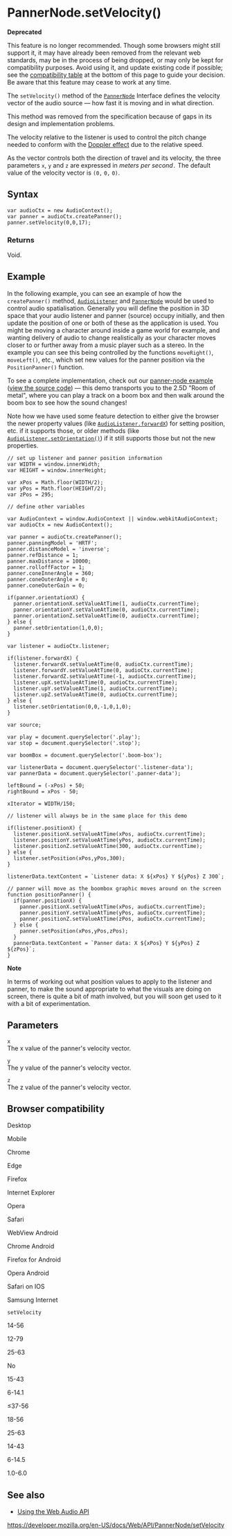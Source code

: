 PannerNode.setVelocity()
========================

**Deprecated**

This feature is no longer recommended. Though some browsers might still support it, it may have already been removed from the relevant web standards, may be in the process of being dropped, or may only be kept for compatibility purposes. Avoid using it, and update existing code if possible; see the [compatibility table](#browser_compatibility) at the bottom of this page to guide your decision. Be aware that this feature may cease to work at any time.

The `setVelocity()` method of the [`PannerNode`](../pannernode) Interface defines the velocity vector of the audio source — how fast it is moving and in what direction.

This method was removed from the specification because of gaps in its design and implementation problems.

The velocity relative to the listener is used to control the pitch change needed to conform with the [Doppler effect](https://en.wikipedia.org/wiki/Doppler_effect) due to the relative speed.

As the vector controls both the direction of travel and its velocity, the three parameters `x`, `y` and `z` are expressed in *meters per second`.`* The default value of the velocity vector is `(0,` `0,` `0)`.

Syntax
------

    var audioCtx = new AudioContext();
    var panner = audioCtx.createPanner();
    panner.setVelocity(0,0,17);

### Returns

Void.

Example
-------

In the following example, you can see an example of how the `createPanner()` method, [`AudioListener`](../audiolistener) and [`PannerNode`](../pannernode) would be used to control audio spatialisation. Generally you will define the position in 3D space that your audio listener and panner (source) occupy initially, and then update the position of one or both of these as the application is used. You might be moving a character around inside a game world for example, and wanting delivery of audio to change realistically as your character moves closer to or further away from a music player such as a stereo. In the example you can see this being controlled by the functions `moveRight()`, `moveLeft()`, etc., which set new values for the panner position via the `PositionPanner()` function.

To see a complete implementation, check out our [panner-node example](https://mdn.github.io/webaudio-examples/panner-node/) ([view the source code](https://github.com/mdn/webaudio-examples/tree/master/panner-node)) — this demo transports you to the 2.5D "Room of metal", where you can play a track on a boom box and then walk around the boom box to see how the sound changes!

Note how we have used some feature detection to either give the browser the newer property values (like [`AudioListener.forwardX`](../audiolistener/forwardx)) for setting position, etc. if it supports those, or older methods (like [`AudioListener.setOrientation()`](../audiolistener/setorientation)) if it still supports those but not the new properties.

    // set up listener and panner position information
    var WIDTH = window.innerWidth;
    var HEIGHT = window.innerHeight;

    var xPos = Math.floor(WIDTH/2);
    var yPos = Math.floor(HEIGHT/2);
    var zPos = 295;

    // define other variables

    var AudioContext = window.AudioContext || window.webkitAudioContext;
    var audioCtx = new AudioContext();

    var panner = audioCtx.createPanner();
    panner.panningModel = 'HRTF';
    panner.distanceModel = 'inverse';
    panner.refDistance = 1;
    panner.maxDistance = 10000;
    panner.rolloffFactor = 1;
    panner.coneInnerAngle = 360;
    panner.coneOuterAngle = 0;
    panner.coneOuterGain = 0;

    if(panner.orientationX) {
      panner.orientationX.setValueAtTime(1, audioCtx.currentTime);
      panner.orientationY.setValueAtTime(0, audioCtx.currentTime);
      panner.orientationZ.setValueAtTime(0, audioCtx.currentTime);
    } else {
      panner.setOrientation(1,0,0);
    }

    var listener = audioCtx.listener;

    if(listener.forwardX) {
      listener.forwardX.setValueAtTime(0, audioCtx.currentTime);
      listener.forwardY.setValueAtTime(0, audioCtx.currentTime);
      listener.forwardZ.setValueAtTime(-1, audioCtx.currentTime);
      listener.upX.setValueAtTime(0, audioCtx.currentTime);
      listener.upY.setValueAtTime(1, audioCtx.currentTime);
      listener.upZ.setValueAtTime(0, audioCtx.currentTime);
    } else {
      listener.setOrientation(0,0,-1,0,1,0);
    }

    var source;

    var play = document.querySelector('.play');
    var stop = document.querySelector('.stop');

    var boomBox = document.querySelector('.boom-box');

    var listenerData = document.querySelector('.listener-data');
    var pannerData = document.querySelector('.panner-data');

    leftBound = (-xPos) + 50;
    rightBound = xPos - 50;

    xIterator = WIDTH/150;

    // listener will always be in the same place for this demo

    if(listener.positionX) {
      listener.positionX.setValueAtTime(xPos, audioCtx.currentTime);
      listener.positionY.setValueAtTime(yPos, audioCtx.currentTime);
      listener.positionZ.setValueAtTime(300, audioCtx.currentTime);
    } else {
      listener.setPosition(xPos,yPos,300);
    }

    listenerData.textContent = `Listener data: X ${xPos} Y ${yPos} Z 300`;

    // panner will move as the boombox graphic moves around on the screen
    function positionPanner() {
      if(panner.positionX) {
        panner.positionX.setValueAtTime(xPos, audioCtx.currentTime);
        panner.positionY.setValueAtTime(yPos, audioCtx.currentTime);
        panner.positionZ.setValueAtTime(zPos, audioCtx.currentTime);
      } else {
        panner.setPosition(xPos,yPos,zPos);
      }
      pannerData.textContent = `Panner data: X ${xPos} Y ${yPos} Z ${zPos}`;
    }

**Note**

In terms of working out what position values to apply to the listener and panner, to make the sound appropriate to what the visuals are doing on screen, there is quite a bit of math involved, but you will soon get used to it with a bit of experimentation.

Parameters
----------

`x`  
The x value of the panner's velocity vector.

`y`  
The y value of the panner's velocity vector.

`z`  
The z value of the panner's velocity vector.

Browser compatibility
---------------------

Desktop

Mobile

Chrome

Edge

Firefox

Internet Explorer

Opera

Safari

WebView Android

Chrome Android

Firefox for Android

Opera Android

Safari on IOS

Samsung Internet

`setVelocity`

14-56

12-79

25-63

No

15-43

6-14.1

≤37-56

18-56

25-63

14-43

6-14.5

1.0-6.0

See also
--------

-   [Using the Web Audio API](../web_audio_api/using_web_audio_api)

<a href="https://developer.mozilla.org/en-US/docs/Web/API/PannerNode/setVelocity" class="_attribution-link">https://developer.mozilla.org/en-US/docs/Web/API/PannerNode/setVelocity</a>
